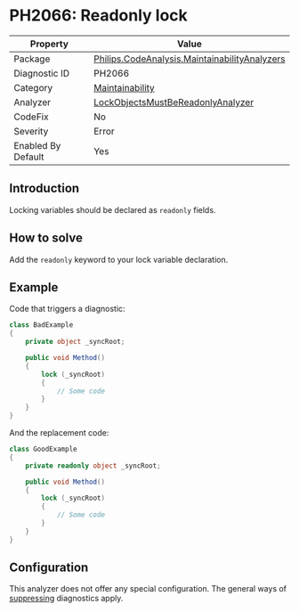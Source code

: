 # PH2066: Readonly lock

| Property | Value  |
|--|--|
| Package | [Philips.CodeAnalysis.MaintainabilityAnalyzers](https://www.nuget.org/packages/Philips.CodeAnalysis.MaintainabilityAnalyzers) |
| Diagnostic ID | PH2066 |
| Category  | [Maintainability](../Maintainability.md) |
| Analyzer | [LockObjectsMustBeReadonlyAnalyzer](https://github.com/philips-software/roslyn-analyzers/blob/master/Philips.CodeAnalysis.MaintainabilityAnalyzers/Maintainability/LockObjectsMustBeReadonlyAnalyzer.cs)
| CodeFix  | No |
| Severity | Error |
| Enabled By Default | Yes |

## Introduction

Locking variables should be declared as `readonly` fields.

## How to solve

Add the `readonly` keyword to your lock variable declaration.

## Example

Code that triggers a diagnostic:
``` cs
class BadExample
{
    private object _syncRoot;

    public void Method()
    {
        lock (_syncRoot)
        {
            // Some code
        }
    }
}

```

And the replacement code:
``` cs
class GoodExample
{
    private readonly object _syncRoot;

    public void Method()
    {
        lock (_syncRoot)
        {
            // Some code
        }
    }
}

```

## Configuration

This analyzer does not offer any special configuration. The general ways of [suppressing](https://learn.microsoft.com/en-us/dotnet/fundamentals/code-analysis/suppress-warnings) diagnostics apply.
